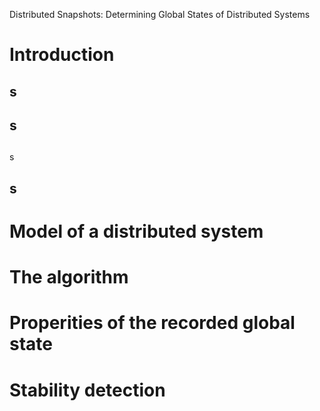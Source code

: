 Distributed Snapshots: Determining Global States of Distributed Systems

# Introduction

## s

## s

## 

s

## s





# Model of a distributed system 

# The algorithm

# Properities of the recorded global state

# Stability detection

